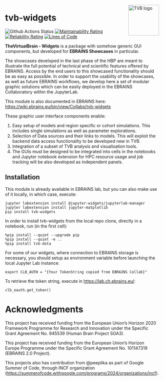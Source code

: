 <p>
    <img src="dev/TVB_logo.svg" alt="TVB logo" title="TVB" align="right" height="100" />
</p>

# tvb-widgets
![Github Actions Status](https://sonarcloud.io/api/project_badges/measure?project=the-virtual-brain_tvb-widgets&metric=alert_status) 
[![Maintainability Rating](https://sonarcloud.io/api/project_badges/measure?project=the-virtual-brain_tvb-widgets&metric=sqale_rating)](https://sonarcloud.io/summary/new_code?id=the-virtual-brain_tvb-widgets)
[![Reliability Rating](https://sonarcloud.io/api/project_badges/measure?project=the-virtual-brain_tvb-widgets&metric=reliability_rating)](https://sonarcloud.io/summary/new_code?id=the-virtual-brain_tvb-widgets) 
[![Lines of Code](https://sonarcloud.io/api/project_badges/measure?project=the-virtual-brain_tvb-widgets&metric=ncloc)](https://sonarcloud.io/summary/new_code?id=the-virtual-brain_tvb-widgets)


**TheVirtualBrain - Widgets** is a package with somehow generic GUI components, 
but developed for **EBRAINS Showcases** in particular.

The showcases developed in the last phase of the HBP are meant to illustrate 
the full potential of technical and scientific features offered by EBRAINS. 
Access by the end users to this showcased functionality should be as easy as 
possible. In order to support the usability of the showcases, as well as future 
EBRAINS workflows, we develop here a set of modular graphic solutions which 
can be easily deployed in the EBRAINS Collaboratory within the JupyterLab. 

This module is also documented in EBRAINS here: https://wiki.ebrains.eu/bin/view/Collabs/tvb-widgets

These graphic user interface components enable:
 1. Easy setup of models and region specific or cohort simulations. This includes single simulations as well as parameter explorations.
 2. Selection of Data sources and their links to models. This will exploit the backend data access functionality to be developed new in TVB.
 3. Integration of a subset of TVB analysis and visualisation tools.
 4. The GUIs must be designed to be integrated into cells in the notebooks and Jupyter notebook extension for HPC resource usage and job tracking will be also developed as independent panels.

## Installation

This module is already available in EBRAINS lab,
but you can also make use of it locally, in which case, execute:

    jupyter labextension install @jupyter-widgets/jupyterlab-manager
    jupyter labextension install jupyter-matplotlib
    pip install tvb-widgets

In order to install tvb-widgets from the local repo clone, directly in a notebook, run (in the first cell): 

    %pip install --quiet --upgrade pip
    %pip install --quiet -e ..
    %pip install tvb-data

For some of our widgets, where connection to EBRAINS storage is necessary, 
you should setup as environment variable before launching the local Jupyter Lab instance:

    export CLB_AUTH = "{Your TokenString copied from EBRAINS Collab}"

To retrieve the token string, execute in https://lab.ch.ebrains.eu/:

    clb_oauth.get_token()

#  Acknowledgments
This project has received funding from the European Union’s Horizon 2020 Framework Programme for Research and Innovation under the Specific Grant Agreement No. 945539 (Human Brain Project SGA3).

This project has received funding from the European Union’s Horizon Europe Programme under the Specific Grant Agreement No. 101147319 (EBRAINS 2.0 Project).

This projects also has contribution from @peeplika as part of Google Summer of Code, through INCF organization (https://summerofcode.withgoogle.com/programs/2024/organizations/incf).

